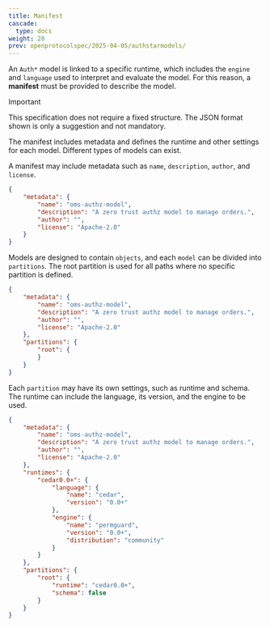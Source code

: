 ```yaml
---
title: Manifest
cascade:
  type: docs
weight: 20
prev: openprotocolspec/2025-04-05/authstarmodels/
---
```


An `Auth*` model is linked to a specific runtime, which includes the `engine` and `language` used to interpret and evaluate the model. For this reason, a **manifest** must be provided to describe the model.

> [!IMPORTANT]
> This specification does not require a fixed structure. The JSON format shown is only a suggestion and not mandatory.

The manifest includes metadata and defines the runtime and other settings for each model. Different types of models can exist.

A manifest may include metadata such as `name`, `description`, `author`, and `license`.

```json
{
    "metadata": {
        "name": "oms-authz-model",
        "description": "A zero trust authz model to manage orders.",
        "author": "",
        "license": "Apache-2.0"
    }
}
```

Models are designed to contain `objects`, and each `model` can be divided into `partitions`. The root partition is used for all paths where no specific partition is defined.

```json
{
    "metadata": {
        "name": "oms-authz-model",
        "description": "A zero trust authz model to manage orders.",
        "author": "",
        "license": "Apache-2.0"
    },
    "partitions": {
        "root": {
        }
    }
}
```

Each `partition` may have its own settings, such as runtime and schema.  
The runtime can include the language, its version, and the engine to be used.

```json
{
    "metadata": {
        "name": "oms-authz-model",
        "description": "A zero trust authz model to manage orders.",
        "author": "",
        "license": "Apache-2.0"
    },
    "runtimes": {
        "cedar0.0+": {
            "language": {
                "name": "cedar",
                "version": "0.0+"
            },
            "engine": {
                "name": "permguard",
                "version": "0.0+",
                "distribution": "community"
            }
        }
    },
    "partitions": {
        "root": {
            "runtime": "cedar0.0+",
            "schema": false
        }
    }
}
```
